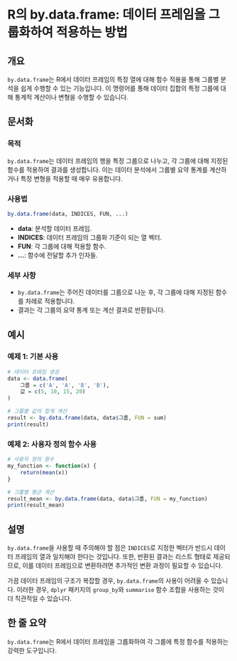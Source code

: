 <!--
Meta Description: # R의 by.data.frame: 데이터 프레임을 그룹화하여 적용하는 방법 ## 개요 `by.data.frame`는 R에서 데이터 프레임의 특정 열에 대해 함수 적용을 통해 그룹별 분석을 쉽게 수행할 수 있는 기능입니다. 이 명령어를 통해 데이터 집합의 특정 그룹에 ...
Meta Keywords: data, 데이터, frame, 프레임의, 그룹에
-->

# R의 by.data.frame: 데이터 프레임을 그룹화하여 적용하는 방법

## 개요
`by.data.frame`는 R에서 데이터 프레임의 특정 열에 대해 함수 적용을 통해 그룹별 분석을 쉽게 수행할 수 있는 기능입니다. 이 명령어를 통해 데이터 집합의 특정 그룹에 대해 통계적 계산이나 변형을 수행할 수 있습니다.

## 문서화
### 목적
`by.data.frame`는 데이터 프레임의 행을 특정 그룹으로 나누고, 각 그룹에 대해 지정된 함수를 적용하여 결과를 생성합니다. 이는 데이터 분석에서 그룹별 요약 통계를 계산하거나 특정 변형을 적용할 때 매우 유용합니다.

### 사용법
```R
by.data.frame(data, INDICES, FUN, ...)
```
- **data**: 분석할 데이터 프레임.
- **INDICES**: 데이터 프레임의 그룹화 기준이 되는 열 벡터.
- **FUN**: 각 그룹에 대해 적용할 함수.
- **...**: 함수에 전달할 추가 인자들.

### 세부 사항
- `by.data.frame`는 주어진 데이터를 그룹으로 나눈 후, 각 그룹에 대해 지정된 함수를 차례로 적용합니다.
- 결과는 각 그룹의 요약 통계 또는 계산 결과로 반환됩니다.

## 예시
### 예제 1: 기본 사용
```R
# 데이터 프레임 생성
data <- data.frame(
    그룹 = c('A', 'A', 'B', 'B'),
    값 = c(5, 10, 15, 20)
)

# 그룹별 값의 합계 계산
result <- by.data.frame(data, data$그룹, FUN = sum)
print(result)
```

### 예제 2: 사용자 정의 함수 사용
```R
# 사용자 정의 함수
my_function <- function(x) {
    return(mean(x))
}

# 그룹별 평균 계산
result_mean <- by.data.frame(data, data$그룹, FUN = my_function)
print(result_mean)
```

## 설명
`by.data.frame`을 사용할 때 주의해야 할 점은 `INDICES`로 지정한 벡터가 반드시 데이터 프레임의 열과 일치해야 한다는 것입니다. 또한, 반환된 결과는 리스트 형태로 제공되므로, 이를 데이터 프레임으로 변환하려면 추가적인 변환 과정이 필요할 수 있습니다.

가끔 데이터 프레임의 구조가 복잡할 경우, `by.data.frame`의 사용이 어려울 수 있습니다. 이러한 경우, `dplyr` 패키지의 `group_by`와 `summarise` 함수 조합을 사용하는 것이 더 직관적일 수 있습니다.

## 한 줄 요약
`by.data.frame`는 R에서 데이터 프레임을 그룹화하여 각 그룹에 특정 함수를 적용하는 강력한 도구입니다.